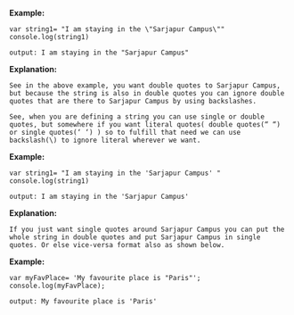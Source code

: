 **Example:**
```
var string1= "I am staying in the \"Sarjapur Campus\""
console.log(string1)

output: I am staying in the "Sarjapur Campus"

```
**Explanation:**

    See in the above example, you want double quotes to Sarjapur Campus, but because the string is also in double quotes you can ignore double quotes that are there to Sarjapur Campus by using backslashes.

    See, when you are defining a string you can use single or double quotes, but somewhere if you want literal quotes( double quotes(“ “) or single quotes(‘ ‘) ) so to fulfill that need we can use backslash(\) to ignore literal wherever we want.


**Example:**
```
var string1= "I am staying in the 'Sarjapur Campus' "
console.log(string1)

output: I am staying in the 'Sarjapur Campus'

```
**Explanation:**

    If you just want single quotes around Sarjapur Campus you can put the whole string in double quotes and put Sarjapur Campus in single quotes. Or else vice-versa format also as shown below.



**Example:**
```
var myFavPlace= 'My favourite place is "Paris"';
console.log(myFavPlace);

output: My favourite place is 'Paris'

```


